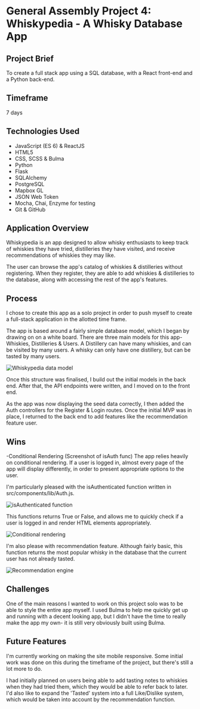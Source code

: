 # General Assembly Project 4: Whiskypedia - A Whisky Database App

## Project Brief
To create a full stack app using a SQL database, with a React front-end and a Python back-end.

## Timeframe
7 days

## Technologies Used
* JavaScript (ES 6) & ReactJS
* HTML5
* CSS, SCSS & Bulma
* Python
* Flask
* SQLAlchemy
* PostgreSQL
* Mapbox GL
* JSON Web Token
* Mocha, Chai, Enzyme for testing
* Git & GitHub

## Application Overview
Whiskypedia is an app designed to allow whisky enthusiasts to keep track of whiskies they have tried, distilleries they have visited, and receive recommendations of whiskies they may like.

The user can browse the app's catalog of whiskies & distilleries without registering. When they register, they are able to add whiskies & distilleries to the database, along with accessing the rest of the app's features.

## Process

I chose to create this app as a solo project in order to push myself to create a full-stack application in the allotted time frame.

The app is based around a fairly simple database model, which I began by drawing on on a white board. There are three main models for this app- Whiskies, Distilleries & Users. A Distillery can have many whiskies, and can be visited by many users. A whisky can only have one distillery, but can be tasted by many users.

![Whiskypedia data model](https://user-images.githubusercontent.com/44977343/55811433-09332900-5ae1-11e9-8192-4529b0d745ae.png)

Once this structure was finalised, I build out the initial models in the back end. After that, the API endpoints were written, and I moved on to the front end.

As the app was now displaying the seed data correctly, I then added the Auth controllers for the Register & Login routes. Once the initial MVP was in place, I returned to the back end to add features like the recommendation feature user.

## Wins

-Conditional Rendering (Screenshot of isAuth func)
The app relies heavily on conditional rendering. If a user is logged in, almost every page of the app will display differently, in order to present appropriate options to the user.

I'm particularly pleased with the isAuthenticated function written in src/components/lib/Auth.js.

![isAuthenticated function](https://user-images.githubusercontent.com/44977343/55812126-46e48180-5ae2-11e9-86a2-3870b646fb94.png)

This functions returns True or False, and allows me to quickly check if a user is logged in and render HTML elements appropriately.

![Conditional rendering](https://user-images.githubusercontent.com/44977343/55812364-c40ff680-5ae2-11e9-98d6-e42d47b57f0f.png)

I'm also please with recommendation feature. Although fairly basic, this function returns the most popular whisky in the database that the current user has not already tasted.

![Recommendation engine](https://user-images.githubusercontent.com/44977343/55812199-73000280-5ae2-11e9-8bae-314bcf8de662.png)

## Challenges

One of the main reasons I wanted to work on this project solo was to be able to style the entire app myself. I used Bulma to help me quickly get up and running with a decent looking app, but I didn't have the time to really make the app my own- it is still very obviously built using Bulma.

## Future Features

I'm currently working on making the site mobile responsive. Some initial work was done on this during the timeframe of the project, but there's still a lot more to do.

I had initially planned on users being able to add tasting notes to whiskies when they had tried them, which they would be able to refer back to later. I'd also like to expand the 'Tasted' system into a full Like/Dislike system, which would be taken into account by the recommendation function.

